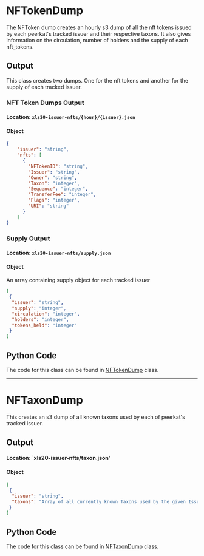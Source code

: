 # NFTokenDump

The NFToken dump creates an hourly s3 dump of all the nft tokens issued by each peerkat's tracked issuer and their respective taxons. It also gives information on
 the circulation, number of holders and the supply of each nft_tokens.

## Output
This class creates two dumps. One for the nft tokens and another for the supply of each tracked issuer.
### NFT Token Dumps Output
#### Location: `xls20-issuer-nfts/{hour}/{issuer}.json`
#### Object
```json
{
    "issuer": "string",
    "nfts": [
      {
        "NFTokenID": "string",
        "Issuer": "string",
        "Owner": "string",
        "Taxon": "integer",
        "Sequence": "integer",
        "TransferFee": "integer",
        "Flags": "integer",
        "URI": "string"
      }
    ]
}
```
### Supply Output
#### Location: `xls20-issuer-nfts/supply.json`
#### Object
An array containing supply object for each tracked issuer
```json
[
 {
  "issuer": "string", 
  "supply": "integer", 
  "circulation": "integer", 
  "holders": "integer",
  "tokens_held": "integer"
 }
]
```
## Python Code
The code for this class can be found in [NFTokenDump](/sls_lambda/nft_dumps.py) class.
___
# NFTaxonDump

This creates an s3 dump of all known taxons used by each of peerkat's tracked issuer.

## Output
#### Location: `xls20-issuer-nfts/taxon.json'
#### Object
```json
[
 {
  "issuer": "string",
  "taxons": "Array of all currently known Taxons used by the given Issuer"
 }
]
```
## Python Code
The code for this class can be found in [NFTaxonDump](/sls_lambda/nft_dumps.py) class.